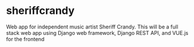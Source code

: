 # sheriffcrandy
Web app for independent music artist Sheriff Crandy. This will be a full stack web app using Django web framework, Django REST API, and VUE.js for the frontend
